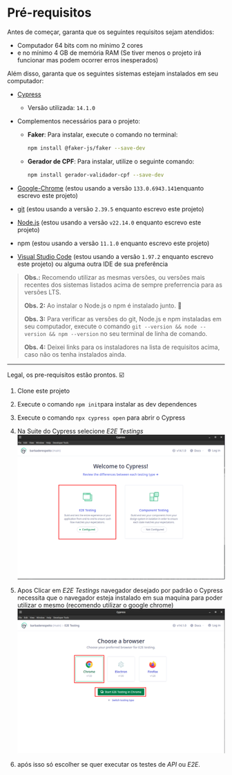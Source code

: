 # Pré-requisitos

Antes de começar, garanta que os seguintes requisitos sejam atendidos:

- Computador 64 bits com no mínimo 2 cores
- e no mínimo 4 GB de memória RAM (Se tiver menos o projeto irá funcionar mas podem ocorrer erros inesperados)

Além disso, garanta que os seguintes sistemas estejam instalados em seu computador:

- [Cypress](https://www.cypress.io/)  
  - Versão utilizada: `14.1.0`

- Complementos necessários para o projeto:
  - **Faker**: Para instalar, execute o comando no terminal:
    ```sh
    npm install @faker-js/faker --save-dev
    ```
  - **Gerador de CPF**: Para instalar, utilize o seguinte comando:
    ```sh
    npm install gerador-validador-cpf --save-dev
    ```

- [Google-Chrome](https://www.google.com.br/chrome/index.html) (estou usando a versão `133.0.6943.141`enquanto escrevo este projeto)
- [git](https://git-scm.com/) (estou usando a versão `2.39.5` enquanto escrevo este projeto)
- [Node.js](https://nodejs.org/en/) (estou usando a versão `v22.14.0` enquanto escrevo este projeto)
- npm (estou usando a versão `11.1.0` enquanto escrevo este projeto)
- [Visual Studio Code](https://code.visualstudio.com/) (estou usando a versão `1.97.2` enquanto escrevo este projeto) ou alguma outra IDE de sua preferência

> **Obs.:** Recomendo utilizar as mesmas versões, ou versões mais recentes dos sistemas listados acima de sempre preferrencia para as versões LTS.
>
> **Obs. 2:** Ao instalar o Node.js o npm é instalado junto. 🎉
>
> **Obs. 3:** Para verificar as versões do git, Node.js e npm instaladas em seu computador, execute o comando `git --version && node --version && npm --version` no seu terminal de linha de comando.
>
> **Obs. 4:** Deixei links para os instaladores na lista de requisitos acima, caso não os tenha instalados ainda.

___

Legal, os pre-requisitos estão prontos. ☑️

1. Clone este projeto
2. Execute o comando `npm init`para instalar as dev dependences
3. Execute o comando `npx cypress open` para abrir o Cypress 
4. Na Suite do Cypress selecione *E2E Testings*
![Suite-Cypress-Step01](images/step01.png)

5. Apos Clicar em *E2E Testings* navegador desejado por padrão o Cypress necessita que o navegador esteja instalado em sua maquina para poder utilizar o mesmo (recomendo utilizar o google chrome)
![Suite-Cypress-Step02](images/step02.png)
6. após isso só escolher se quer executar os testes de *API* ou *E2E*.
